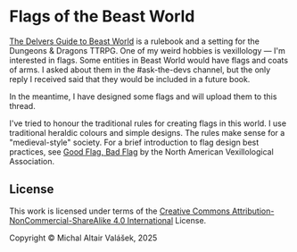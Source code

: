# Flags of the Beast World

[The Delvers Guide to Beast World](https://thedelversguide.com/) is a rulebook and a setting for the Dungeons & Dragons TTRPG. One of my weird hobbies is vexillology — I'm interested in flags. Some entities in Beast World would have flags and coats of arms. I asked about them in the #ask-the-devs channel, but the only reply I received said that they would be included in a future book.

In the meantime, I have designed some flags and will upload them to this thread.

I've tried to honour the traditional rules for creating flags in this world. I use traditional heraldic colours and simple designs. The rules make sense for a "medieval-style" society. For a brief introduction to flag design best practices, see [Good Flag, Bad Flag](https://nava.org/good-flag-bad-flag) by the North American Vexillological Association.

## License

This work is licensed under terms of the [Creative Commons Attribution-NonCommercial-ShareAlike 4.0 International](https://creativecommons.org/licenses/by-nc-sa/4.0/) License.

Copyright © Michal Altair Valášek, 2025